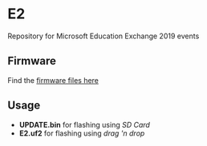 # E2
Repository for Microsoft Education Exchange 2019 events

## Firmware

Find the [firmware files here](https://github.com/xinabox/E2/releases/latest)

## Usage

* __UPDATE.bin__ for flashing using _SD Card_
* __E2.uf2__ for flashing using _drag 'n drop_
